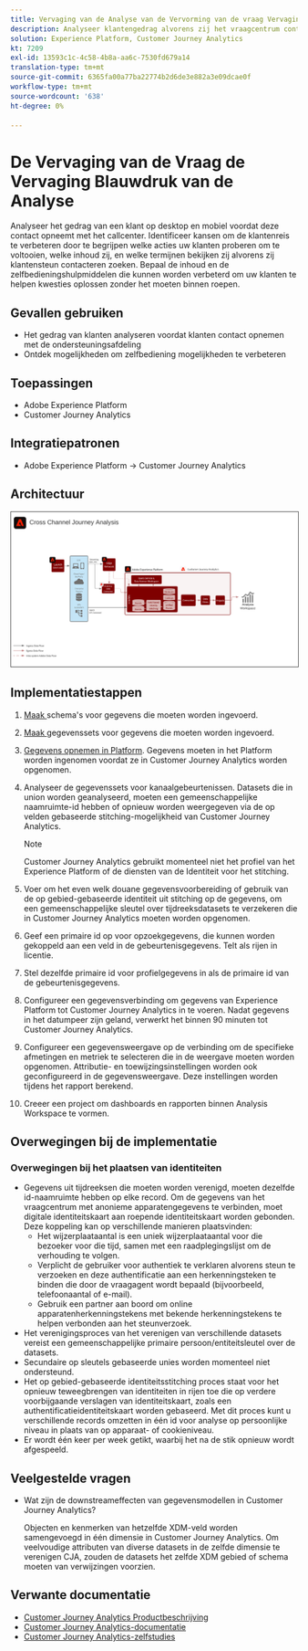 ```yaml
---
title: Vervaging van de Analyse van de Vervorming van de vraag Vervaging
description: Analyseer klantengedrag alvorens zij het vraagcentrum contacteren.
solution: Experience Platform, Customer Journey Analytics
kt: 7209
exl-id: 13593c1c-4c58-4b8a-aa6c-7530fd679a14
translation-type: tm+mt
source-git-commit: 6365fa00a77ba22774b2d6de3e882a3e09dcae0f
workflow-type: tm+mt
source-wordcount: '638'
ht-degree: 0%

---
```


# De Vervaging van de Vraag de Vervaging Blauwdruk van de Analyse

Analyseer het gedrag van een klant op desktop en mobiel voordat deze contact opneemt met het callcenter. Identificeer kansen om de klantenreis te verbeteren door te begrijpen welke acties uw klanten proberen om te voltooien, welke inhoud zij, en welke termijnen bekijken zij alvorens zij klantensteun contacteren zoeken. Bepaal de inhoud en de zelfbedieningshulpmiddelen die kunnen worden verbeterd om uw klanten te helpen kwesties oplossen zonder het moeten binnen roepen.

## Gevallen gebruiken

* Het gedrag van klanten analyseren voordat klanten contact opnemen met de ondersteuningsafdeling
* Ontdek mogelijkheden om zelfbediening mogelijkheden te verbeteren

## Toepassingen

* Adobe Experience Platform
* Customer Journey Analytics

## Integratiepatronen

* Adobe Experience Platform → Customer Journey Analytics

## Architectuur

<img src="assets/CJA.svg" alt="Referentiearchitectuur voor de Customer Journey Analytics Blueprint" style="border:1px solid #4a4a4a" />

## Implementatiestappen

1. [Maak ](https://experienceleague.adobe.com/docs/platform-learn/tutorials/schemas/create-a-schema.html) schema&#39;s voor gegevens die moeten worden ingevoerd.
1. [Maak ](https://experienceleague.adobe.com/docs/platform-learn/tutorials/data-ingestion/create-datasets-and-ingest-data.html) gegevenssets voor gegevens die moeten worden ingevoerd.
1. [Gegevens opnemen in Platform](https://experienceleague.adobe.com/?recommended=ExperiencePlatform-D-1-2020.1.dataingestion).
Gegevens moeten in het Platform worden ingenomen voordat ze in Customer Journey Analytics worden opgenomen.
1. Analyseer de gegevenssets voor kanaalgebeurtenissen.
Datasets die in union worden geanalyseerd, moeten een gemeenschappelijke naamruimte-id hebben of opnieuw worden weergegeven via de op velden gebaseerde stitching-mogelijkheid van Customer Journey Analytics. 

   >[!NOTE]
   >
   >Customer Journey Analytics gebruikt momenteel niet het profiel van het Experience Platform of de diensten van de Identiteit voor het stitching.

1. Voer om het even welk douane gegevensvoorbereiding of gebruik van de op gebied-gebaseerde identiteit uit stitching op de gegevens, om een gemeenschappelijke sleutel over tijdreeksdatasets te verzekeren die in Customer Journey Analytics moeten worden opgenomen.
1. Geef een primaire id op voor opzoekgegevens, die kunnen worden gekoppeld aan een veld in de gebeurtenisgegevens. Telt als rijen in licentie.
1. Stel dezelfde primaire id voor profielgegevens in als de primaire id van de gebeurtenisgegevens.
1. Configureer een gegevensverbinding om gegevens van Experience Platform tot Customer Journey Analytics in te voeren. Nadat gegevens in het datumpeer zijn geland, verwerkt het binnen 90 minuten tot Customer Journey Analytics.
1. Configureer een gegevensweergave op de verbinding om de specifieke afmetingen en metriek te selecteren die in de weergave moeten worden opgenomen. Attributie- en toewijzingsinstellingen worden ook geconfigureerd in de gegevensweergave. Deze instellingen worden tijdens het rapport berekend.
1. Creeer een project om dashboards en rapporten binnen Analysis Workspace te vormen.

## Overwegingen bij de implementatie

### Overwegingen bij het plaatsen van identiteiten

* Gegevens uit tijdreeksen die moeten worden verenigd, moeten dezelfde id-naamruimte hebben op elke record. Om de gegevens van het vraagcentrum met anonieme apparatengegevens te verbinden, moet digitale identiteitskaart aan roepende identiteitskaart worden gebonden. Deze koppeling kan op verschillende manieren plaatsvinden:
   * Het wijzerplaataantal is een uniek wijzerplaataantal voor die bezoeker voor die tijd, samen met een raadplegingslijst om de verhouding te volgen.
   * Verplicht de gebruiker voor authentiek te verklaren alvorens steun te verzoeken en deze authentificatie aan een herkenningsteken te binden die door de vraagagent wordt bepaald (bijvoorbeeld, telefoonaantal of e-mail).
   * Gebruik een partner aan boord om online apparatenherkenningstekens met bekende herkenningstekens te helpen verbonden aan het steunverzoek.
* Het verenigingsproces van het verenigen van verschillende datasets vereist een gemeenschappelijke primaire persoon/entiteitsleutel over de datasets.
* Secundaire op sleutels gebaseerde unies worden momenteel niet ondersteund.
* Het op gebied-gebaseerde identiteitsstitching proces staat voor het opnieuw teweegbrengen van identiteiten in rijen toe die op verdere voorbijgaande verslagen van identiteitskaart, zoals een authentificatieidentiteitskaart worden gebaseerd. Met dit proces kunt u verschillende records omzetten in één id voor analyse op persoonlijke niveau in plaats van op apparaat- of cookieniveau.
* Er wordt één keer per week getikt, waarbij het na de stik opnieuw wordt afgespeeld.

## Veelgestelde vragen

* Wat zijn de downstreameffecten van gegevensmodellen in Customer Journey Analytics?

   Objecten en kenmerken van hetzelfde XDM-veld worden samengevoegd in één dimensie in Customer Journey Analytics. Om veelvoudige attributen van diverse datasets in de zelfde dimensie te verenigen CJA, zouden de datasets het zelfde XDM gebied of schema moeten van verwijzingen voorzien.

## Verwante documentatie

* [Customer Journey Analytics Productbeschrijving](https://helpx.adobe.com/legal/product-descriptions/customer-journey-analytics.html)
* [Customer Journey Analytics-documentatie](https://experienceleague.adobe.com/docs/customer-journey-analytics.html)
* [Customer Journey Analytics-zelfstudies](https://experienceleague.adobe.com/docs/customer-journey-analytics-learn/tutorials/overview.html)
